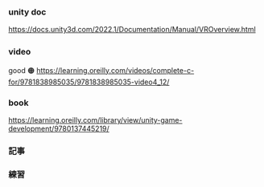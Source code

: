 ### unity doc
https://docs.unity3d.com/2022.1/Documentation/Manual/VROverview.html

### video　
good 🟠
https://learning.oreilly.com/videos/complete-c-for/9781838985035/9781838985035-video4_12/

### book
https://learning.oreilly.com/library/view/unity-game-development/9780137445219/

### 記事


### 練習




